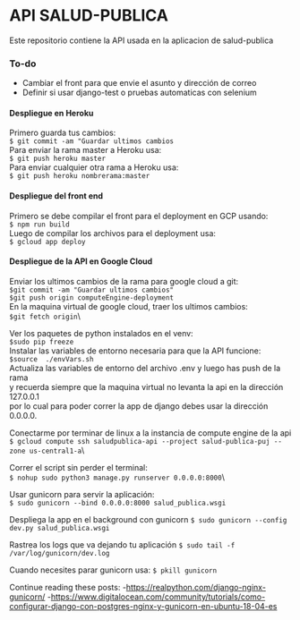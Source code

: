 # API SALUD-PUBLICA

Este repositorio contiene la API usada en la aplicacion de salud-publica

### To-do
- Cambiar el front para que envie el asunto y dirección de correo
- Definir si usar django-test o pruebas automaticas con selenium

#### Despliegue en Heroku
Primero guarda tus cambios:\
`$ git commit -am "Guardar ultimos cambios`\
Para enviar la rama master a Heroku usa:\
`$ git push heroku master`\
Para enviar cualquier otra rama a Heroku usa:\
`$ git push heroku nombrerama:master`

#### Despliegue del front end
Primero se debe compilar el front para el deployment en GCP usando:\
`$ npm run build`\
Luego de compilar los archivos para el deployment usa:\
`$ gcloud app deploy`

#### Despliegue de la API en Google Cloud
Enviar los ultimos cambios de la rama para google cloud a git:\
`$git commit -am "Guardar ultimos cambios"`\
`$git push origin computeEngine-deployment`\
En la maquina virtual de google cloud, traer los ultimos cambios:\
`$git fetch origin`\

Ver los paquetes de python instalados en el venv:\
`$sudo pip freeze`\
Instalar las variables de entorno necesaria para que la API funcione:\
`$source  ./envVars.sh`\
Actualiza las variables de entorno del archivo .env y luego has push de la rama\
y recuerda siempre que la maquina virtual no levanta la api en la dirección 127.0.0.1\
por lo cual para poder correr la app de django debes usar la dirección 0.0.0.0.

Conectarme por terminar de linux a la instancia de compute engine de la api\
`$ gcloud compute ssh saludpublica-api --project salud-publica-puj --zone us-central1-a`\

Correr el script sin perder el terminal:\
`$ nohup sudo python3 manage.py runserver 0.0.0.0:8000`\

Usar gunicorn para servir la aplicación:\
`$ sudo gunicorn --bind 0.0.0.0:8000 salud_publica.wsgi`

Despliega la app en el background con gunicorn
`$ sudo gunicorn --config dev.py salud_publica.wsgi`

Rastrea los logs que va dejando tu aplicación 
`$ sudo tail -f /var/log/gunicorn/dev.log`

Cuando necesites parar gunicorn usa:
`$ pkill gunicorn`


Continue reading these posts:
-https://realpython.com/django-nginx-gunicorn/
-https://www.digitalocean.com/community/tutorials/como-configurar-django-con-postgres-nginx-y-gunicorn-en-ubuntu-18-04-es